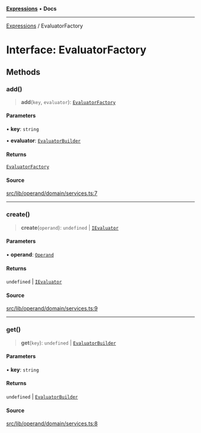 [**Expressions**](../README.md) • **Docs**

***

[Expressions](../README.md) / EvaluatorFactory

# Interface: EvaluatorFactory

## Methods

### add()

> **add**(`key`, `evaluator`): [`EvaluatorFactory`](EvaluatorFactory.md)

#### Parameters

• **key**: `string`

• **evaluator**: [`EvaluatorBuilder`](EvaluatorBuilder.md)

#### Returns

[`EvaluatorFactory`](EvaluatorFactory.md)

#### Source

[src/lib/operand/domain/services.ts:7](https://github.com/data7expressions/3xpr/blob/7acee0c2886cdd6f6b6d4a83a1fd843738c9d027/src/lib/operand/domain/services.ts#L7)

***

### create()

> **create**(`operand`): `undefined` \| [`IEvaluator`](IEvaluator.md)

#### Parameters

• **operand**: [`Operand`](../classes/Operand.md)

#### Returns

`undefined` \| [`IEvaluator`](IEvaluator.md)

#### Source

[src/lib/operand/domain/services.ts:9](https://github.com/data7expressions/3xpr/blob/7acee0c2886cdd6f6b6d4a83a1fd843738c9d027/src/lib/operand/domain/services.ts#L9)

***

### get()

> **get**(`key`): `undefined` \| [`EvaluatorBuilder`](EvaluatorBuilder.md)

#### Parameters

• **key**: `string`

#### Returns

`undefined` \| [`EvaluatorBuilder`](EvaluatorBuilder.md)

#### Source

[src/lib/operand/domain/services.ts:8](https://github.com/data7expressions/3xpr/blob/7acee0c2886cdd6f6b6d4a83a1fd843738c9d027/src/lib/operand/domain/services.ts#L8)

